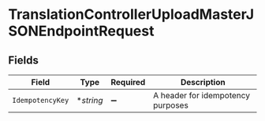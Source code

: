 # TranslationControllerUploadMasterJSONEndpointRequest


## Fields

| Field                             | Type                              | Required                          | Description                       |
| --------------------------------- | --------------------------------- | --------------------------------- | --------------------------------- |
| `IdempotencyKey`                  | **string*                         | :heavy_minus_sign:                | A header for idempotency purposes |